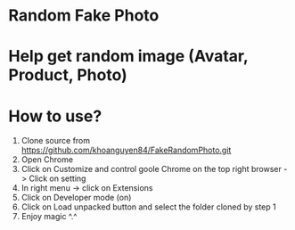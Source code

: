 # Random Fake Photo

# Help get random image (Avatar, Product, Photo)

# How to use?
1. Clone source from https://github.com/khoanguyen84/FakeRandomPhoto.git
2. Open Chrome
3. Click on Customize and control goole Chrome on the top right browser -> Click on setting
4. In right menu -> click on Extensions
5. Click on Developer mode (on)
6. Click on Load unpacked button and select the folder cloned by step 1
7. Enjoy magic ^.^